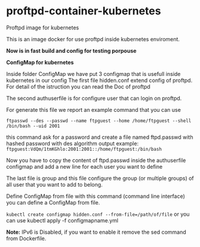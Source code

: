 # proftpd-container-kubernetes
Proftpd image for kubernetes



This is an image docker for use proftpd inside kubernetes enviroment.

**Now is in fast build and config for testing porpouse**



**ConfigMap for kubernetes**

Inside folder ConfigMap we have put 3 configmap that is usefull inside kubernetes in our config
The first file hidden.conf extend config of proftpd.
For detail of the istruction you can read the Doc of proftpd

The second authuserfile is for configure user that can login on proftpd.

For generate this file we report an example command that you can use

`ftpasswd --des --passwd --name ftpguest --home /home/ftpguest --shell /bin/bash --uid 2001`

this command ask for a password and create a file named ftpd.passwd with hashed password with des algorithm 
output example:
`ftpguest:VdQm/1tmKGhlo:2001:2001::/home/ftpguest:/bin/bash`

Now you have to copy the content of ftpd.passwd inside the authuserfile configmap and add a new line for each user you want to define

The last file is group and this file configure the group (or multiple groups) of all user that you want to add to belong.

Define ConfigMap from file
with this command (command line interface) you can define a ConfigMap from file.

`kubectl create configmap hidden.conf --from-file=/path/of/file`
or you can use kubectl apply -f configmapname.yml




**Note:**
IPv6 is Disabled, if you want to enable it remove the sed command from Dockerfile.